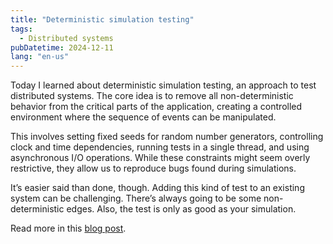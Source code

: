 ```yaml
---
title: "Deterministic simulation testing"
tags:
  - Distributed systems
pubDatetime: 2024-12-11
lang: "en-us"
---
```


Today I learned about deterministic simulation testing, an approach to test distributed systems. The core idea is to re­move all non-deterministic behavior from the critical parts of the application, creating a con­trolled environment where the sequence of events can be manipulated.

This involves setting fixed seeds for random number generators, controlling clock and time dependencies, running tests in a single thread, and using asynchronous I/O operations. While these constraints might seem overly restrictive, they allow us to reproduce bugs found during simulations.

It’s easier said than done, though. Adding this kind of test to an existing system can be challenging. There’s always going to be some non-deterministic edges. Also, the test is only as good as your simulation.

Read more in this [blog post](https://notes.eatonphil.com/2024-08-20-deterministic-simulation-testing.html).
